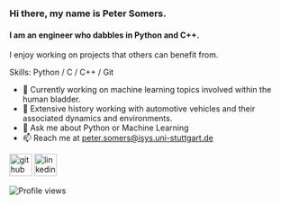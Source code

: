 ### Hi there, my name is Peter Somers.
#### I am an engineer who dabbles in Python and C++.


I enjoy working on projects that others can benefit from. 

Skills: Python / C / C++ / Git 

- 🔭 Currently working on machine learning topics involved within the human bladder.
- 🔭 Extensive history working with automotive vehicles and their associated dynamics and environments.
- 💬 Ask me about Python or Machine Learning
- 📫 Reach me at peter.somers@isys.uni-stuttgart.de


[<img src='https://cdn.jsdelivr.net/npm/simple-icons@3.0.1/icons/github.svg' alt='github' height='40'>](https://github.com/psomers3)  [<img src='https://cdn.jsdelivr.net/npm/simple-icons@3.0.1/icons/linkedin.svg' alt='linkedin' height='40'>](https://www.linkedin.com/in/peter-w-somers/)

 <!---
 ![GitHub stats](https://github-readme-stats.vercel.app/api?username=psomers3&show_icons=true) 
--->
![Profile views](https://gpvc.arturio.dev/psomers3) 
